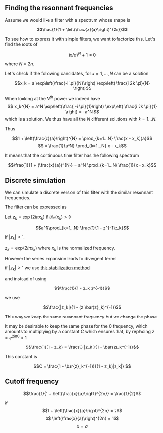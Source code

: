 
## Finding the resonnant frequencies

Assume we would like a filter with a spectrum whose shape is


$$\frac{1}{1 +  \left(\frac{x}{a}\right)^{2n}}$$

To see how to express it with simple filters, we want to factorize this. Let's find the roots of

$$(x/a)^{N} + 1 = 0$$

where $N = 2n$.


Let's check if the following candidates, for $k=1,...,N$ can be a solution

$$x_k = a \exp\left(\frac{-i \pi}{N}\right) \exp\left( \frac{i 2k \pi}{N} \right)$$




When looking at the $N^{th}$ power we indeed have
$$ 
x_k^{N} = a^N \exp\left(\frac{ -i \pi}{1}\right) \exp\left( \frac{i 2k \pi}{1} \right) = -a^N
$$
which is a solution. We thus have all the $N$ different solutions with $k=1...N$.

Thus

$$1 + \left(\frac{x}{a}\right)^{N} = \prod_{k=1...N} \frac{x - x_k}{a}$$
$$ = \frac{1}{a^N} \prod_{k=1...N}  x - x_k$$

It means that the continuous time filter has the following spectrum

$$\frac{1}{1 + (\frac{x}{a})^{N}} = a^N \prod_{k=1...N} \frac{1}{x - x_k}$$


## Discrete simulation

We can simulate a discrete version of this filter with the similar resonnant frequencies.


The filter can be expressed as

Let $z_k = \exp(2 i \pi x_k)$ if $\mathcal{Re}(x_k) > 0$

$$a^N\prod_{k=1...N} \frac{1}{1 - z^{-1}z_k}$$

if $|z_k| < 1$.

$z_k = \exp(2 i \pi x_k)$ where $x_k$ is the normalized frequency.

However the series expansion leads to divergent terms


if $|z_k| > 1$ we use [this stabilization method](https://dsp.stackexchange.com/questions/26114/how-to-stabilize-a-filter)

and instead of using

$$\frac{1}{1 - z_k z^{-1}}$$

we use

$$\frac{|z_k|}{1 - (z \bar{z}_k)^{-1}}$$

This way we keep the same resonnant frequency but we change the phase.

It may be desirable to keep the same phase for the 0 frequency, which amounts to multiplying by a constant $C$ which ensures that, by replacing $z = e^{2 i \pi 0} = 1$

$$\frac{1}{1 - z_k} = \frac{C |z_k|}{1 - \bar{z}_k^{-1}}$$

This constant is 

$$C = \frac{1 - \bar{z}_k^{-1}}{(1 - z_k)|z_k|} $$






## Cutoff frequency


$$\frac{1}{1 +  \left(\frac{x}{a}\right)^{2n}} = \frac{1}{2}$$

if 
$$1 +  \left(\frac{x}{a}\right)^{2n} = 2$$
$$ \left(\frac{x}{a}\right)^{2n} = 1$$
$$ x=a$$
